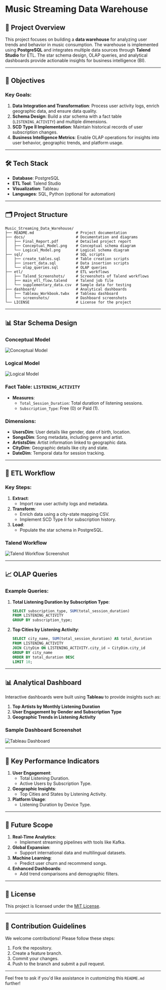 # Music Streaming Data Warehouse

## 🚀 Project Overview

This project focuses on building a **data warehouse** for analyzing user trends and behavior in music consumption. The warehouse is implemented using **PostgreSQL** and integrates multiple data sources through **Talend Studio** for ETL. The star schema design, OLAP queries, and analytical dashboards provide actionable insights for business intelligence (BI).

---

## 📌 Objectives

### Key Goals:
1. **Data Integration and Transformation**: Process user activity logs, enrich geographic data, and ensure data quality.
2. **Schema Design**: Build a star schema with a fact table (`LISTENING_ACTIVITY`) and multiple dimensions.
3. **SCD Type II Implementation**: Maintain historical records of user subscription changes.
4. **Business Intelligence Metrics**: Enable OLAP operations for insights into user behavior, geographic trends, and platform usage.

---

## 🛠️ Tech Stack

- **Database**: PostgreSQL
- **ETL Tool**: Talend Studio
- **Visualization**: Tableau
- **Languages**: SQL, Python (optional for automation)

---

## 🗂️ Project Structure

```plaintext
Music_Streaming_Data_Warehouse/
├── README.md                   # Project documentation
├── docs/                       # Documentation and diagrams
│   ├── Final_Report.pdf        # Detailed project report
│   ├── Conceptual_Model.png    # Conceptual schema diagram
│   └── Logical_Model.png       # Logical schema diagram
├── sql/                        # SQL scripts
│   ├── create_tables.sql       # Table creation scripts
│   ├── insert_data.sql         # Data insertion scripts
│   └── olap_queries.sql        # OLAP queries
├── etl/                        # ETL workflows
│   ├── Talend_Screenshots/     # Screenshots of Talend workflows
│   ├── main_etl_flow.talend    # Talend job file
│   └── supplementary_data.csv  # Sample data for testing
├── dashboard/                  # Analytical dashboards
│   ├── Tableau_Workbook.twbx   # Tableau dashboard
│   └── screenshots/            # Dashboard screenshots
└── LICENSE                     # License for the project
```

---

## 📊 Star Schema Design

### Conceptual Model
![Conceptual Model](docs/Conceptual_model.png)

### Logical Model
![Logical Model](docs/Logical_model.png)

### Fact Table: `LISTENING_ACTIVITY`
- **Measures**:
  - `Total_Session_Duration`: Total duration of listening sessions.
  - `Subscription_Type`: Free (0) or Paid (1).

### Dimensions:
- **UsersDim**: User details like gender, date of birth, location.
- **SongsDim**: Song metadata, including genre and artist.
- **ArtistsDim**: Artist information linked to geographic data.
- **CityDim**: Geographic details like city and state.
- **DateDim**: Temporal data for session tracking.

---

## 🔄 ETL Workflow

### Key Steps:
1. **Extract**:
   - Import raw user activity logs and metadata.
2. **Transform**:
   - Enrich data using a city-state mapping CSV.
   - Implement SCD Type II for subscription history.
3. **Load**:
   - Populate the star schema in PostgreSQL.

### Talend Workflow
![Talend Workflow Screenshot](etl/ScreenShots/Control_flow.png)

---

## 📈 OLAP Queries

### Example Queries:
1. **Total Listening Duration by Subscription Type**:
   ```sql
   SELECT subscription_type, SUM(total_session_duration)
   FROM LISTENING_ACTIVITY
   GROUP BY subscription_type;
   ```

2. **Top Cities by Listening Activity**:
   ```sql
   SELECT city_name, SUM(total_session_duration) AS total_duration
   FROM LISTENING_ACTIVITY
   JOIN CityDim ON LISTENING_ACTIVITY.city_id = CityDim.city_id
   GROUP BY city_name
   ORDER BY total_duration DESC
   LIMIT 10;
   ```

---

## 📊 Analytical Dashboard

Interactive dashboards were built using **Tableau** to provide insights such as:

1. **Top Artists by Monthly Listening Duration**
2. **User Engagement by Gender and Subscription Type**
3. **Geographic Trends in Listening Activity**

### Sample Dashboard Screenshot
![Tableau Dashboard](dashboard/dashboard.jpeg)

---

## 📌 Key Performance Indicators

1. **User Engagement**:
   - Total Listening Duration.
   - Active Users by Subscription Type.
2. **Geographic Insights**:
   - Top Cities and States by Listening Activity.
3. **Platform Usage**:
   - Listening Duration by Device Type.

---

## 🔮 Future Scope

1. **Real-Time Analytics**:
   - Implement streaming pipelines with tools like Kafka.
2. **Global Expansion**:
   - Support international data and multilingual datasets.
3. **Machine Learning**:
   - Predict user churn and recommend songs.
4. **Enhanced Dashboards**:
   - Add trend comparisons and demographic filters.

---

## 📜 License

This project is licensed under the [MIT License](LICENSE).

---

## 🤝 Contribution Guidelines

We welcome contributions! Please follow these steps:
1. Fork the repository.
2. Create a feature branch.
3. Commit your changes.
4. Push to the branch and submit a pull request.

---

Feel free to ask if you'd like assistance in customizing this `README.md` further!
